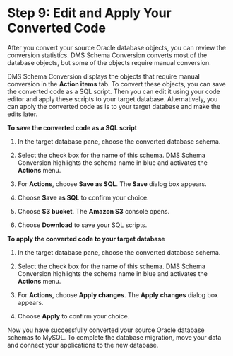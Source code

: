 # Step 9: Edit and Apply Your Converted Code<a name="schema-conversion-oracle-aurora-mysql-step-9"></a>

After you convert your source Oracle database objects, you can review the conversion statistics\. DMS Schema Conversion converts most of the database objects, but some of the objects require manual conversion\.

DMS Schema Conversion displays the objects that require manual conversion in the **Action items** tab\. To convert these objects, you can save the converted code as a SQL script\. Then you can edit it using your code editor and apply these scripts to your target database\. Alternatively, you can apply the converted code as is to your target database and make the edits later\.

 **To save the converted code as a SQL script** 

1. In the target database pane, choose the converted database schema\.

1. Select the check box for the name of this schema\. DMS Schema Conversion highlights the schema name in blue and activates the **Actions** menu\.

1. For **Actions**, choose **Save as SQL**\. The **Save** dialog box appears\.

1. Choose **Save as SQL** to confirm your choice\.

1. Choose **S3 bucket**\. The **Amazon S3** console opens\.

1. Choose **Download** to save your SQL scripts\.

 **To apply the converted code to your target database** 

1. In the target database pane, choose the converted database schema\.

1. Select the check box for the name of this schema\. DMS Schema Conversion highlights the schema name in blue and activates the **Actions** menu\.

1. For **Actions**, choose **Apply changes**\. The **Apply changes** dialog box appears\.

1. Choose **Apply** to confirm your choice\.

Now you have successfully converted your source Oracle database schemas to MySQL\. To complete the database migration, move your data and connect your applications to the new database\.